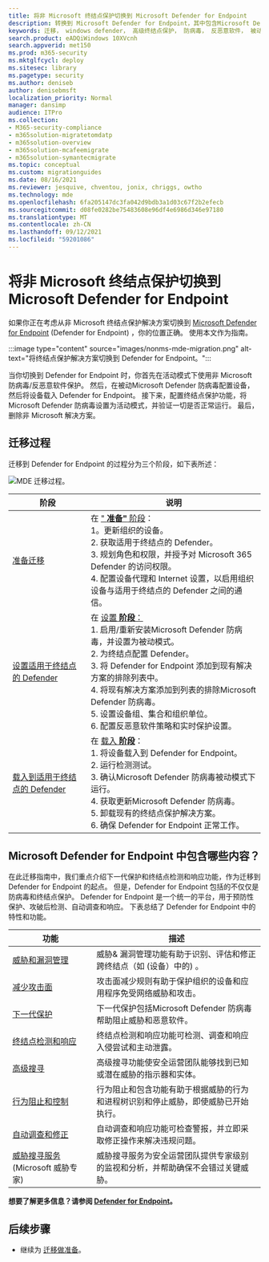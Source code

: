 ```yaml
---
title: 将非 Microsoft 终结点保护切换到 Microsoft Defender for Endpoint
description: 转换到 Microsoft Defender for Endpoint，其中包含Microsoft Defender 防病毒解决方案的解决方案。
keywords: 迁移， windows defender， 高级终结点保护， 防病毒， 反恶意软件， 被动模式， 主动模式
search.product: eADQiWindows 10XVcnh
search.appverid: met150
ms.prod: m365-security
ms.mktglfcycl: deploy
ms.sitesec: library
ms.pagetype: security
ms.author: deniseb
author: denisebmsft
localization_priority: Normal
manager: dansimp
audience: ITPro
ms.collection:
- M365-security-compliance
- m365solution-migratetomdatp
- m365solution-overview
- m365solution-mcafeemigrate
- m365solution-symantecmigrate
ms.topic: conceptual
ms.custom: migrationguides
ms.date: 08/16/2021
ms.reviewer: jesquive, chventou, jonix, chriggs, owtho
ms.technology: mde
ms.openlocfilehash: 6fa205147dc3fa042d9bdb3a1d03c67f2b2efecb
ms.sourcegitcommit: d08fe0282be75483608e96df4e6986d346e97180
ms.translationtype: MT
ms.contentlocale: zh-CN
ms.lasthandoff: 09/12/2021
ms.locfileid: "59201086"
---
```

# <a name="make-the-switch-from-non-microsoft-endpoint-protection-to-microsoft-defender-for-endpoint"></a>将非 Microsoft 终结点保护切换到 Microsoft Defender for Endpoint

如果你正在考虑从非 Microsoft 终结点保护解决方案切换到 [Microsoft Defender for Endpoint](microsoft-defender-endpoint.md) (Defender for Endpoint) ，你的位置正确。 使用本文作为指南。

:::image type="content" source="images/nonms-mde-migration.png" alt-text="将终结点保护解决方案切换到 Defender for Endpoint。":::

当你切换到 Defender for Endpoint 时，你首先在活动模式下使用非 Microsoft 防病毒/反恶意软件保护。 然后，在被动Microsoft Defender 防病毒配置设备，然后将设备载入 Defender for Endpoint。 接下来，配置终结点保护功能，将Microsoft Defender 防病毒设置为活动模式，并验证一切是否正常运行。 最后，删除非 Microsoft 解决方案。

## <a name="the-migration-process"></a>迁移过程

迁移到 Defender for Endpoint 的过程分为三个阶段，如下表所述：

![MDE 迁移过程。](images/phase-diagrams/migration-phases.png)

|阶段 |说明 |
|--|--|
|[准备迁移](switch-to-microsoft-defender-prepare.md) |在 [" **准备"** 阶段](switch-to-microsoft-defender-prepare.md)： <br/>1。更新组织的设备。 <br/>2. 获取适用于终结点的 Defender。 <br/>3. 规划角色和权限，并授予对 Microsoft 365 Defender 的访问权限。 <br/>4. 配置设备代理和 Internet 设置，以启用组织设备与适用于终结点的 Defender 之间的通信。 |
|[设置适用于终结点的 Defender](switch-to-microsoft-defender-setup.md) |在 [设置 **阶段**：](switch-to-microsoft-defender-setup.md) <br/>1. 启用/重新安装Microsoft Defender 防病毒，并设置为被动模式。 <br/>2. 为终结点配置 Defender。 <br/>3. 将 Defender for Endpoint 添加到现有解决方案的排除列表中。 <br/>4. 将现有解决方案添加到列表的排除Microsoft Defender 防病毒。 <br/>5. 设置设备组、集合和组织单位。 <br/>6. 配置反恶意软件策略和实时保护设置。|
|[载入到适用于终结点的 Defender](switch-to-microsoft-defender-onboard.md) |在 [载入 **阶段**](switch-to-microsoft-defender-onboard.md)： <br/>1. 将设备载入到 Defender for Endpoint。 <br/>2. 运行检测测试。 <br/>3. 确认Microsoft Defender 防病毒被动模式下运行。 <br/>4. 获取更新Microsoft Defender 防病毒。 <br/>5. 卸载现有的终结点保护解决方案。 <br/>6. 确保 Defender for Endpoint 正常工作。 |

## <a name="whats-included-in-microsoft-defender-for-endpoint"></a>Microsoft Defender for Endpoint 中包含哪些内容？

在此迁移指南中，我们重点介绍下[](microsoft-defender-antivirus-in-windows-10.md)一代保护和终结点检测和[](overview-endpoint-detection-response.md)响应功能，作为迁移到 Defender for Endpoint 的起点。 但是，Defender for Endpoint 包括的不仅仅是防病毒和终结点保护。 Defender for Endpoint 是一个统一的平台，用于预防性保护、攻破后检测、自动调查和响应。 下表总结了 Defender for Endpoint 中的特性和功能。 

| 功能 | 描述 |
|---|---|
| [威胁和漏洞管理](next-gen-threat-and-vuln-mgt.md) | 威胁& 漏洞管理功能有助于识别、评估和修正跨终结点（如 (设备）中的) 。 |
| [减少攻击面](overview-attack-surface-reduction.md) | 攻击面减少规则有助于保护组织的设备和应用程序免受网络威胁和攻击。 |
| [下一代保护](microsoft-defender-antivirus-in-windows-10.md) | 下一代保护包括Microsoft Defender 防病毒帮助阻止威胁和恶意软件。 |
| [终结点检测和响应](overview-endpoint-detection-response.md) | 终结点检测和响应功能可检测、调查和响应入侵尝试和主动泄露。  |
| [高级搜寻](advanced-hunting-overview.md) | 高级搜寻功能使安全运营团队能够找到已知或潜在威胁的指示器和实体。 |
| [行为阻止和控制](behavioral-blocking-containment.md) | 行为阻止和包含功能有助于根据威胁的行为和进程树识别和停止威胁，即使威胁已开始执行。 |
| [自动调查和修正](automated-investigations.md) | 自动调查和响应功能可检查警报，并立即采取修正操作来解决违规问题。 |
| [威胁搜寻服务](microsoft-threat-experts.md) (Microsoft 威胁专家)  | 威胁搜寻服务为安全运营团队提供专家级别的监视和分析，并帮助确保不会错过关键威胁。 |

**想要了解更多信息？请参阅 [Defender for Endpoint](microsoft-defender-endpoint.md)。**

## <a name="next-step"></a>后续步骤

- 继续为 [迁移做准备](switch-to-microsoft-defender-prepare.md)。
